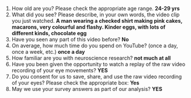 1. How old are you? Please check the appropriate age range. **24-29 yrs**  
2. What did you see? Please describe, in your own words, the video clip you just watched. **A man wearing a checked shirt making pink cakes, macarons, very colourful and flashy. Kinder eggs, with lots of different kinds, chocolate egg**  
3. Have you seen any part of this video before? **No**  
4. On average, how much time do you spend on YouTube? (once a day, once a week, etc.) **once a day**  
5. How familiar are you with neuroscience research? **not much at all**  
6. Have you been given the opportunity to watch a replay of the raw video recording of your eye movements? **YES**  
7. Do you consent for us to save, share, and use the raw video recording of your eyes? Please check the appropriate box: **Yes**  
8. May we use your survey answers as part of our analysis? **YES**  
